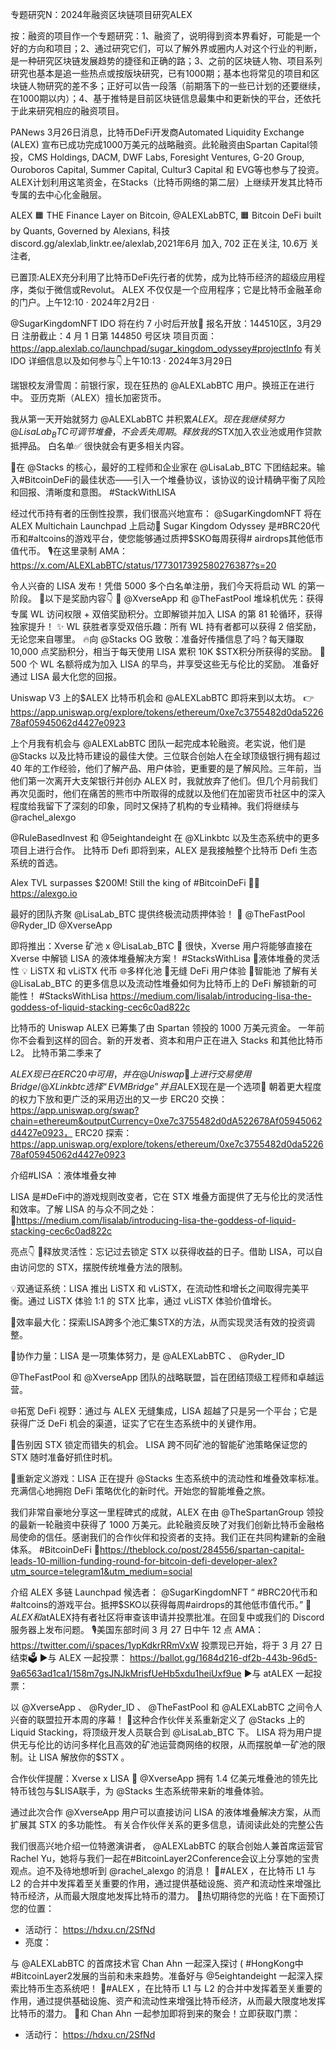 专题研究N：2024年融资区块链项目研究ALEX 

按：融资的项目作一个专题研究：1、融资了，说明得到资本界看好，可能是一个好的方向和项目；2、通过研究它们，可以了解外界或圈内人对这个行业的判断，是一种研究区块链发展趋势的捷径和正确的路；3、之前的区块链人物、项目系列研究也基本是追一些热点或按版块研究，已有1000期；基本也将常见的项目和区块链人物研究的差不多；正好可以告一段落（前期落下的一些已计划的还要继续，在1000期以内）；4、基于推特是目前区块链信息最集中和更新快的平台，还依托于此来研究相应的融资项目。

PANews 3月26日消息，比特币DeFi开发商Automated Liquidity Exchange (ALEX) 宣布已成功完成1000万美元的战略融资。此轮融资由Spartan Capital领投，CMS Holdings, DACM, DWF Labs, Foresight Ventures, G-20 Group, Ouroboros Capital, Summer Capital, Cultur3 Capital 和 EVG等也参与了投资。ALEX计划利用这笔资金，在Stacks（比特币网络的第二层）上继续开发其比特币专属的去中心化金融层。

ALEX 🟧 THE Finance Layer on Bitcoin,
@ALEXLabBTC,
🟧 Bitcoin DeFi built by Quants, Governed by Alexians,
科技discord.gg/alexlab,linktr.ee/alexlab,2021年6月 加入,
702 正在关注,
10.6万 关注者,


已置顶:ALEX充分利用了比特币DeFi先行者的优势，成为比特币经济的超级应用程序，类似于微信或Revolut。
ALEX 不仅仅是一个应用程序；它是比特币金融革命的门户。上午12:10 · 2024年2月2日
·

@SugarKingdomNFT
 IDO 将在约 7 小时后开放👀
报名开放：144510区，3月29日
注册截止：4 月 1 日第 144850 号区块
项目页面： https://app.alexlab.co/launchpad/sugar_kingdom_odyssey#projectInfo
有关 IDO 详细信息以及如何参与👇上午10:13 · 2024年3月29日

瑞银校友滑雪周：前银行家，现在狂热的
@ALEXLabBTC
用户。换班正在进行中。
亚历克斯（ALEX）擅长加密货币。

我从第一天开始就努力
@ALEXLabBTC
并积累$ALEX 。
现在我继续努力
@LisaLab_BTC
可调节堆叠，不会丢失周期。释放我的$STX加入农业池或用作贷款抵押品。
白名单✅
很快就会有更多相关内容。

🌟在
@Stacks
的核心，最好的工程师和企业家在
@LisaLab_BTC
下团结起来。输入#BitcoinDeFi的最佳状态——引入一个堆叠协议，该协议的设计精确平衡了风险和回报、清晰度和意图。 #StackWithLISA 

经过代币持有者的压倒性投票，我们很高兴地宣布：
@SugarKingdomNFT
将在 ALEX Multichain Launchpad 上启动🚀
Sugar Kingdom Odyssey 是#BRC20代币和#altcoins的游戏平台，使您能够通过质押$SKO每周获得#
airdrops其他低市值代币。
🎙️在这里录制 AMA： https://x.com/ALEXLabBTC/status/1773017392580276387?s=20

令人兴奋的 LISA 发布！凭借 5000 多个白名单注册，我们今天将启动 WL 的第一阶段。 🌟以下是奖励内容👇
🌈 
@XverseApp
和
@TheFastPool
堆垛机优先：获得专属 WL 访问权限 + 双倍奖励积分。立即解锁并加入 LISA 的第 81 轮循环，获得独家提升！
✨ WL 获胜者享受双倍乐趣：所有 WL 持有者都可以获得 2 倍奖励，无论您来自哪里。
🔥向
@Stacks
 OG 致敬：准备好传播信息了吗？每天赚取 10,000 点奖励积分，相当于每天使用 LISA 累积 10K $STX积分所获得的奖励。
🚀 500 个 WL 名额将成为加入 LISA 的早鸟，并享受这些无与伦比的奖励。
准备好通过 LISA 最大化您的回报。 

Uniswap V3 上的$ALEX
比特币机会和
@ALEXLabBTC
即将来到以太坊。
👉 https://app.uniswap.org/explore/tokens/ethereum/0xe7c3755482d0da522678af05945062d4427e0923

上个月我有机会与
@ALEXLabBTC
团队一起完成本轮融资。老实说，他们是
@Stacks
以及比特币建设的最佳大使。三位联合创始人在全球顶级银行拥有超过 40 年的工作经验，他们了解产品、用户体验，更重要的是了解风险。三年前，当他们第一次离开大支架银行并创办 ALEX 时，我就放弃了他们。但几个月前我们再次见面时，他们在痛苦的熊市中所取得的成就以及他们在加密货币社区中的深入程度给我留下了深刻的印象，同时又保持了机构的专业精神。我们将继续与
@rachel_alexgo
 
@RuleBasedInvest
和
@5eightandeight
在
@XLinkbtc
以及生态系统中的更多项目上进行合作。
比特币 Defi 即将到来，ALEX 是我接触整个比特币 Defi 生态系统的首选。

Alex TVL surpasses $200M! Still the king of #BitcoinDeFi 👑🥇
https://alexgo.io

最好的团队齐聚
@LisaLab_BTC
提供终极流动质押体验！ 🤝
@TheFastPool
@Ryder_ID
@XverseApp

即将推出：Xverse 矿池 x 
@LisaLab_BTC
 🚀
很快，Xverse 用户将能够直接在 Xverse 中解锁 LISA 的液体堆叠解决方案！ #StacksWithLisa
🔄液体堆叠的灵活性
💡 LiSTX 和 vLiSTX 代币
🌐多样化池
🤝无缝 DeFi 用户体验
🌈智能池
了解有关
@LisaLab_BTC
的更多信息以及流动性堆叠如何为比特币上的 DeFi 解锁新的可能性！ #StacksWithLisa
https://medium.com/lisalab/introducing-lisa-the-goddess-of-liquid-stacking-cec6c0ad822c

比特币的 Uniswap ALEX 已筹集了由 Spartan 领投的 1000 万美元资金。
一年前你不会看到这样的回合。新的开发者、资本和用户正在进入 Stacks 和其他比特币 L2。
比特币第二季来了

$ALEX现已在 ERC20 中可用，并在
@Uniswap
 👀上进行交易
使用 Bridge/ 
@XLinkbtc
选择“EVM Bridge”并且$ALEX现在是一个选项🌉
朝着更大程度的权力下放和更广泛的采用迈出的又一步
ERC20 交换： https://app.uniswap.org/swap?chain=ethereum&outputCurrency=0xe7c3755482d0dA522678Af05945062d4427e0923，
ERC20 探索： https://app.uniswap.org/explore/tokens/ethereum/0xe7c3755482d0da522678af05945062d4427e0923

介绍#LISA ：液体堆叠女神

LISA 是#DeFi中的游戏规则改变者，它在 STX 堆叠方面提供了无与伦比的灵活性和效率。了解 LISA 的与众不同之处： 🔗https://medium.com/lisalab/introducing-lisa-the-goddess-of-liquid-stacking-cec6c0ad822c

亮点👇
🔐释放灵活性：忘记过去锁定 STX 以获得收益的日子。借助 LISA，可以自由访问您的 STX，摆脱传统堆叠方法的限制。

💡双通证系统：LISA 推出 LiSTX 和 vLiSTX，在流动性和增长之间取得完美平衡。通过 LiSTX 体验 1:1 的 STX 比率，通过 vLiSTX 体验价值增长。

🚀效率最大化：探索LISA跨多个池汇集STX的方法，从而实现灵活有效的投资调整。

🤝协作力量：LISA 是一项集体努力，是
@ALEXLabBTC
 、 
@Ryder_ID
 
@TheFastPool
和
@XverseApp
团队的战略联盟，旨在团结顶级工程师和卓越运营。

🌐拓宽 DeFi 视野：通过与 ALEX 无缝集成，LISA 超越了只是另一个平台；它是获得广泛 DeFi 机会的渠道，证实了它在生态系统中的关键作用。

🔄告别因 STX 锁定而错失的机会。 LISA 跨不同矿池的智能矿池策略保证您的 STX 随时准备好抓住时机。

🌈重新定义游戏：LISA 正在提升
@Stacks
生态系统中的流动性和堆叠效率标准。充满信心地拥抱 DeFi 策略优化的新时代。开始您的智能堆叠之旅。 

我们非常自豪地分享这一里程碑式的成就，ALEX 在由
@TheSpartanGroup
领投的最新一轮融资中获得了 1000 万美元。此轮融资反映了对我们创新比特币金融格局使命的信任。感谢我们的合作伙伴和投资者的支持。我们正在共同构建新的金融体系。 #BitcoinDeFi 
🔗https://theblock.co/post/284556/spartan-capital-leads-10-million-funding-round-for-bitcoin-defi-developer-alex?utm_source=telegram1&utm_medium=social

介绍 ALEX 多链 Launchpad 候选者：
@SugarKingdomNFT
 “ #BRC20代币和#altcoins的游戏平台。抵押$SKO以获得每周#airdrops的其他低市值代币。” 👀
$ALEX和$atALEX持有者社区将审查该申请并投票批准。在回复中或我们的 Discord 服务器上发布问题。
🎙️美国东部时间 3 月 27 日中午 12 点 AMA： https://twitter.com/i/spaces/1ypKdkrRRmVxW
投票现已开始，将于 3 月 27 日结束🗳
▶️与 ALEX 一起投票： https://ballot.gg/1684d216-df2b-443b-96d5-9a6563ad1ca1/158m7gsJNJkMrisfUeHb5xdu1heiUxf9ue
▶️与 atALEX 一起投票：

以
@XverseApp
 、 
@Ryder_ID
 、 
@TheFastPool
和
@ALEXLabBTC
之间令人兴奋的联盟拉开本周的序幕！ 🌟这种合作伙伴关系重新定义了
@Stacks
上的 Liquid Stacking，将顶级开发人员联合到
@LisaLab_BTC
下。 LISA 将为用户提供无与伦比的访问多样化且高效的矿池运营商网络的权限，从而摆脱单一矿池的限制。让 LISA 解放你的$STX 。

合作伙伴提醒：Xverse x LISA 🚨
@XverseApp
拥有 1.4 亿美元堆叠池的领先比特币钱包与$LISA联手，为
@Stacks
生态系统带来新的堆叠体验。

通过此次合作
@XverseApp
用户可以直接访问 LISA 的液体堆叠解决方案，从而扩展其 STX 的多功能性。
有关合作伙伴关系的更多信息，请阅读此处的完整公告

我们很高兴地介绍一位特邀演讲者， 
@ALEXLabBTC
的联合创始人兼首席运营官 Rachel Yu，她将与我们一起在#BitcoinLayer2Conference会议上分享她的宝贵观点。迫不及待地想听到
@rachel_alexgo
的消息！
🌟#ALEX ，在比特币 L1 与 L2 的合并中发挥着至关重要的作用，通过提供基础设施、资产和流动性来增强比特币经济，从而最大限度地发挥比特币的潜力。
🎫热切期待您的光临！在下面预订您的位置：
- 活动行： https://hdxu.cn/2SfNd
- 亮度：

与
@ALEXLabBTC
的首席技术官 Chan Ahn 一起深入探讨 ( #HongKong中#BitcoinLayer2发展的当前和未来趋势。准备好与
@5eightandeight
一起深入探索比特币生态系统吧！
🌟#ALEX ，在比特币 L1 与 L2 的合并中发挥着至关重要的作用，通过提供基础设施、资产和流动性来增强比特币经济，从而最大限度地发挥比特币的潜力。
🎫和 Chan Ahn 一起参加即将到来的聚会！立即获取门票：
- 活动行： https://hdxu.cn/2SfNd


